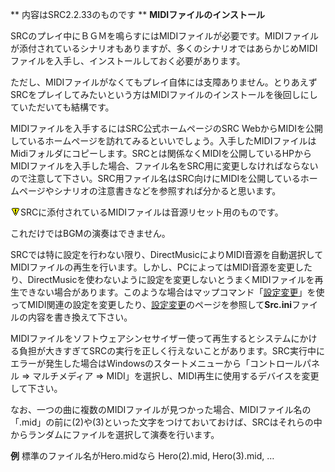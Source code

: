 ** 内容はSRC2.2.33のものです **
**MIDIファイルのインストール**

SRCのプレイ中にＢＧＭを鳴らすにはMIDIファイルが必要です。MIDIファイルが添付されているシナリオもありますが、多くのシナリオではあらかじめMIDIファイルを入手し、インストールしておく必要があります。

ただし、MIDIファイルがなくてもプレイ自体には支障ありません。とりあえずSRCをプレイしてみたいという方はMIDIファイルのインストールを後回しにしていただいても結構です。

MIDIファイルを入手するにはSRC公式ホームページのSRC WebからMIDIを公開しているホームページを訪れてみるといいでしょう。入手したMIDIファイルはMidiフォルダにコピーします。SRCとは関係なくMIDIを公開しているHPからMIDIファイルを入手した場合、ファイル名をSRC用に変更しなければならないので注意して下さい。SRC用ファイル名はSRC向けにMIDIを公開しているホームページやシナリオの注意書きなどを参照すれば分かると思います。

![](../images/bm0.gif)SRCに添付されているMIDIファイルは音源リセット用のものです。

これだけではBGMの演奏はできません。

SRCでは特に設定を行わない限り、DirectMusicによりMIDI音源を自動選択してMIDIファイルの再生を行います。しかし、PCによってはMIDI音源を変更したり、DirectMusicを使わないように設定を変更しないとうまくMIDIファイルを再生できない場合があります。このような場合はマップコマンド「[設定変更](設定変更.md)」を使ってMIDI関連の設定を変更したり、[設定変更](設定変更.md)のページを参照して**Src.ini**ファイルの内容を書き換えて下さい。

MIDIファイルをソフトウェアシンセサイザー使って再生するとシステムにかける負担が大きすぎてSRCの実行を正しく行えないことがあります。SRC実行中にエラーが発生した場合はWindowsのスタートメニューから「コントロールパネル =&gt; マルチメディア =&gt; MIDI」を選択し、MIDI再生に使用するデバイスを変更して下さい。

なお、一つの曲に複数のMIDIファイルが見つかった場合、MIDIファイル名の「.mid」の前に(2)や(3)といった文字をつけておいておけば、SRCはそれらの中からランダムにファイルを選択して演奏を行います。

**例** 標準のファイル名がHero.midなら Hero(2).mid, Hero(3).mid, …
